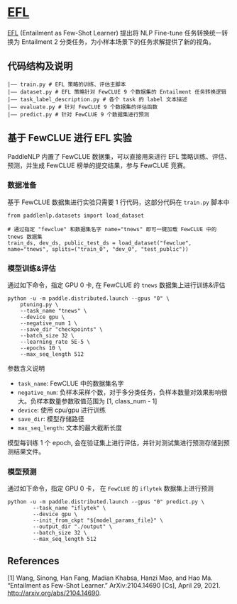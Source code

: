 # [EFL](https://arxiv.org/abs/2104.14690)

[EFL](https://arxiv.org/abs/2104.14690) (Entailment as Few-Shot Learner)  提出将 NLP Fine-tune 任务转换统一转换为 Entailment 2 分类任务，为小样本场景下的任务求解提供了新的视角。

## 代码结构及说明
```
|—— train.py # EFL 策略的训练、评估主脚本
|—— dataset.py # EFL 策略针对 FewCLUE 9 个数据集的 Entailment 任务转换逻辑
|—— task_label_description.py # 各个 task 的 label 文本描述
|—— evaluate.py # 针对 FewCLUE 9 个数据集的评估函数
|—— predict.py # 针对 FewCLUE 9 个数据集进行预测
```

## 基于 FewCLUE 进行 EFL 实验
PaddleNLP 内置了 FewCLUE 数据集，可以直接用来进行 EFL 策略训练、评估、预测，并生成 FewCLUE 榜单的提交结果，参与 FewCLUE 竞赛。

###  数据准备
基于 FewCLUE 数据集进行实验只需要  1 行代码，这部分代码在 `train.py` 脚本中

```
from paddlenlp.datasets import load_dataset

# 通过指定 "fewclue" 和数据集名字 name="tnews" 即可一键加载 FewCLUE 中的 tnews 数据集
train_ds, dev_ds, public_test_ds = load_dataset("fewclue", name="tnews", splits=("train_0", "dev_0", "test_public"))
````
### 模型训练&评估
通过如下命令，指定 GPU 0 卡,  在 FewCLUE 的 `tnews` 数据集上进行训练&评估
```
python -u -m paddle.distributed.launch --gpus "0" \
    ptuning.py \
    --task_name "tnews" \
    --device gpu \
    --negative_num 1 \
    --save_dir "checkpoints" \
    --batch_size 32 \
    --learning_rate 5E-5 \
    --epochs 10 \
    --max_seq_length 512
```
参数含义说明
- `task_name`: FewCLUE 中的数据集名字
- `negative_num`:  负样本采样个数，对于多分类任务，负样本数量对效果影响很大。负样本数量参数取值范围为 [1, class_num - 1]
- `device`: 使用 cpu/gpu 进行训练
- `save_dir`: 模型存储路径
- `max_seq_length`: 文本的最大截断长度

模型每训练 1 个 epoch,  会在验证集上进行评估，并针对测试集进行预测存储到预测结果文件。

### 模型预测
通过如下命令，指定 GPU 0 卡， 在 `FewCLUE` 的 `iflytek` 数据集上进行预测
```
python -u -m paddle.distributed.launch --gpus "0" predict.py \
        --task_name "iflytek" \
        --device gpu \
        --init_from_ckpt "${model_params_file}" \
        --output_dir "./output" \
        --batch_size 32 \
        --max_seq_length 512
```

## References
[1] Wang, Sinong, Han Fang, Madian Khabsa, Hanzi Mao, and Hao Ma. “Entailment as Few-Shot Learner.” ArXiv:2104.14690 [Cs], April 29, 2021. http://arxiv.org/abs/2104.14690.
